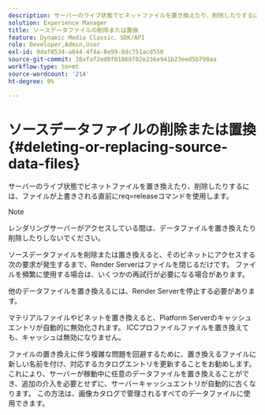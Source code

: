 ```yaml
---
description: サーバーのライブ状態でビネットファイルを置き換えたり、削除したりするには、ファイルが上書きされる直前にreq=releaseコマンドを使用します。
solution: Experience Manager
title: ソースデータファイルの削除または置換
feature: Dynamic Media Classic、SDK/API
role: Developer,Admin,User
exl-id: 9daf8534-a844-4f4a-8e99-8dc751acd550
source-git-commit: 38afaf2ed0f01868f02e236e941b23eed5b790aa
workflow-type: tm+mt
source-wordcount: '214'
ht-degree: 0%

---
```


# ソースデータファイルの削除または置換{#deleting-or-replacing-source-data-files}

サーバーのライブ状態でビネットファイルを置き換えたり、削除したりするには、ファイルが上書きされる直前にreq=releaseコマンドを使用します。

>[!NOTE]
>
>レンダリングサーバーがアクセスしている間は、データファイルを置き換えたり削除したりしないでください。

ソースデータファイルを削除または置き換えると、そのビネットにアクセスする次の要求が発生するまで、Render Serverはファイルを閉じるだけです。 ファイルを頻繁に使用する場合は、いくつかの再試行が必要になる場合があります。

他のデータファイルを置き換えるには、Render Serverを停止する必要があります。

マテリアルファイルやビネットを置き換えると、Platform Serverのキャッシュエントリが自動的に無効化されます。 ICCプロファイルファイルを置き換えても、キャッシュは無効になりません。

ファイルの置き換えに伴う複雑な問題を回避するために、置き換えるファイルに新しい名前を付け、対応するカタログエントリを更新することをお勧めします。 これにより、サーバーが稼動中に任意のデータファイルを置き換えることができ、追加の介入を必要とせずに、サーバーキャッシュエントリが自動的に古くなります。 この方法は、画像カタログで管理されるすべてのデータファイルに使用できます。

